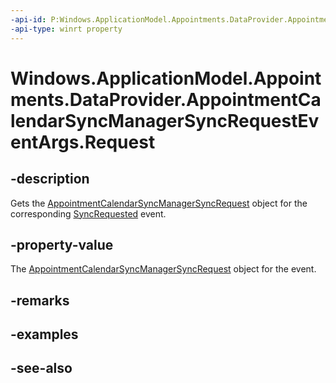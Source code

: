 ----api-id: P:Windows.ApplicationModel.Appointments.DataProvider.AppointmentCalendarSyncManagerSyncRequestEventArgs.Request
-api-type: winrt property
---<!-- Property syntaxpublic Windows.ApplicationModel.Appointments.DataProvider.AppointmentCalendarSyncManagerSyncRequest Request { get; }--># Windows.ApplicationModel.Appointments.DataProvider.AppointmentCalendarSyncManagerSyncRequestEventArgs.Request## -descriptionGets the [AppointmentCalendarSyncManagerSyncRequest](appointmentcalendarsyncmanagersyncrequest.md) object for the corresponding [SyncRequested](appointmentdataproviderconnection_syncrequested.md) event.## -property-valueThe [AppointmentCalendarSyncManagerSyncRequest](appointmentcalendarsyncmanagersyncrequest.md) object for the event.## -remarks## -examples## -see-also